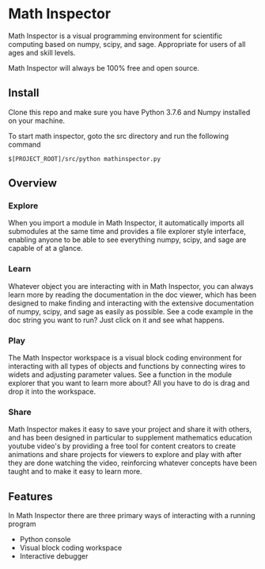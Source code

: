 # Math Inspector

Math Inspector is a visual programming environment for scientific computing based on numpy, scipy, and sage. Appropriate for users of all ages and skill levels.

Math Inspector will always be 100% free and open source.

Install
---
Clone this repo and make sure you have Python 3.7.6 and Numpy installed on your machine.  

To start math inspector, goto the src directory and run the following command

`$[PROJECT_ROOT]/src/python mathinspector.py`

Overview
---
### Explore
When you import a module in Math Inspector, it automatically imports all submodules at the same time and provides a file explorer style interface, enabling anyone to be able to see everything numpy, scipy, and sage are capable of at a glance.

### Learn
Whatever object you are interacting with in Math Inspector, you can always learn more by reading the documentation in the doc viewer, which has been designed to make finding and interacting with the extensive documentation of numpy, scipy, and sage as easily as possible.  See a code example in the doc string you want to run?  Just click on it and see what happens.

### Play
The Math Inspector workspace is a visual block coding environment for interacting with all types of objects and functions by connecting wires to widets and adjusting parameter values. See a function in the module explorer that you want to learn more about?  All you have to do is drag and drop it into the workspace.

### Share
Math Inspector makes it easy to save your project and share it with others, and has been designed in particular to supplement mathematics education youtube video's by providing a free tool for content creators to create animations and share projects for viewers to explore and play with after they are done watching the video, reinforcing whatever concepts have been taught and to make it easy to learn more.


Features
---
In Math Inspector there are three primary ways of interacting with a running program

- Python console
- Visual block coding workspace 
- Interactive debugger
